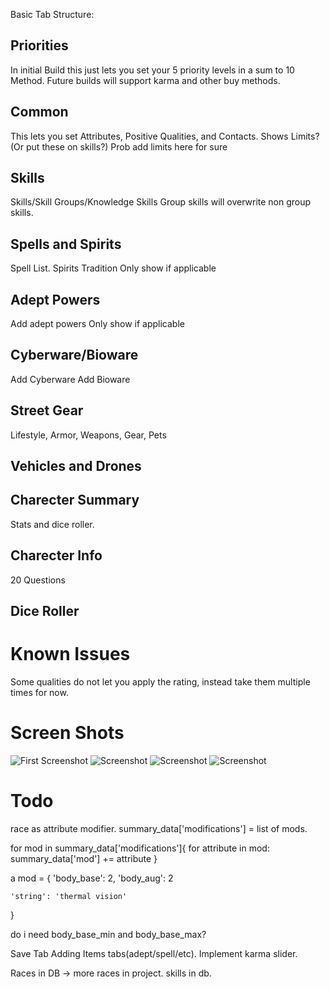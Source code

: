 Basic Tab Structure:

Priorities
--------
In initial Build this just lets you set your 5 priority levels in a sum to 10 Method.
Future builds will support karma and other buy methods.

Common
--------
This lets you set Attributes, Positive Qualities, and Contacts.
Shows Limits? (Or put these on skills?)
Prob add limits here for sure


Skills
--------
Skills/Skill Groups/Knowledge Skills
Group skills will overwrite non group skills.

Spells and Spirits
--------
Spell List.
Spirits
Tradition
Only show if applicable

Adept Powers
--------
Add adept powers
Only show if applicable

Cyberware/Bioware
--------
Add Cyberware
Add Bioware

Street Gear
--------
Lifestyle, Armor, Weapons, Gear, Pets

Vehicles and Drones
--------

Charecter Summary
---------------
Stats and dice roller.

Charecter Info
--------
20 Questions


Dice Roller
-------------

Known Issues
============
Some qualities do not let you apply the rating, instead take them multiple times for now.

Screen Shots
=============
![First Screenshot](http://i.imgur.com/lVgW5Aq.png "First Screenshot, shows you what planned look/feel is like")
![Screenshot](http://i.imgur.com/bVmhU16.png)
![Screenshot](http://i.imgur.com/rB4pXaq.png)
![Screenshot](http://i.imgur.com/Ds80jdX.png)

Todo
========
race as attribute modifier.
summary_data['modifications'] = list of mods.

for mod in summary_data['modifications']{
	for attribute in mod:
		summary_data['mod'] += attribute
}

a mod = {
	'body_base': 2,
	'body_aug': 2

	'string': 'thermal vision'
}

do i need body_base_min and body_base_max?

Save Tab
Adding Items tabs(adept/spell/etc).
Implement karma slider.

Races in DB -> more races in project.
skills in db.
